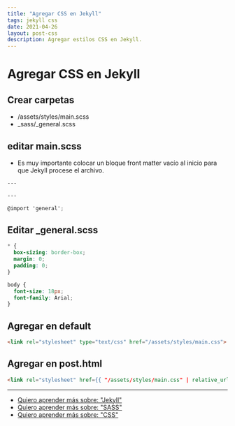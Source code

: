 ```yaml
---
title: "Agregar CSS en Jekyll"
tags: jekyll css
date: 2021-04-26
layout: post-css
description: Agregar estilos CSS en Jekyll.
---
```


# Agregar CSS en Jekyll

## Crear carpetas
- /assets/styles/main.scss
- _sass/_general.scss

## editar main.scss
- Es muy importante colocar un bloque front matter vacío al inicio para que Jekyll procese el archivo.

````scss
---

---

@import 'general';
````

## Editar _general.scss

````scss
* {
  box-sizing: border-box;
  margin: 0;
  padding: 0;
}

body {
  font-size: 18px;
  font-family: Arial;
}
````

## Agregar en default

````html
<link rel="stylesheet" type="text/css" href="/assets/styles/main.css">
````

## Agregar en post.html


````html
<link rel="stylesheet" href={{ "/assets/styles/main.css" | relative_url }}>
````

---

- [Quiero aprender más sobre: "Jekyll"](../00/jekyll)
- [Quiero aprender más sobre: "SASS"](../00/sass)
- [Quiero aprender más sobre: "CSS"](../00/css)
